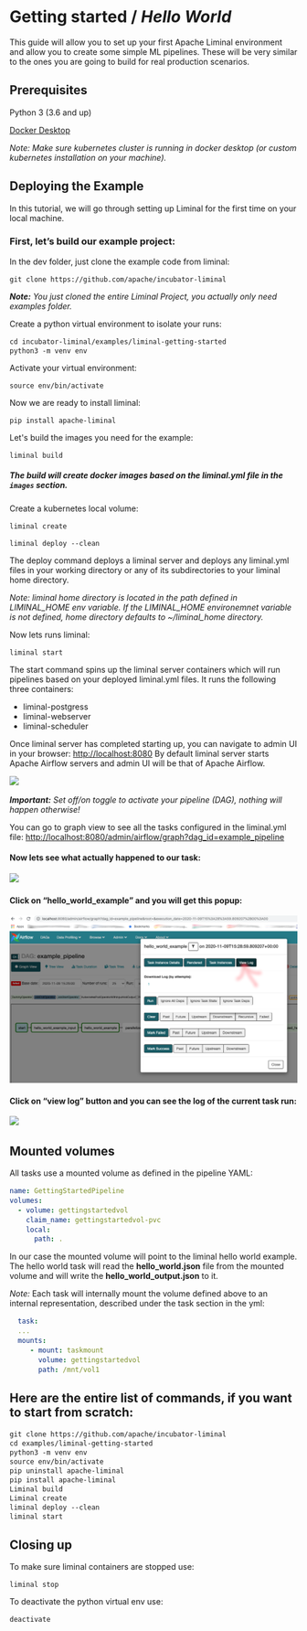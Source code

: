 <!--
Licensed to the Apache Software Foundation (ASF) under one
or more contributor license agreements.  See the NOTICE file
distributed with this work for additional information
regarding copyright ownership.  The ASF licenses this file
to you under the Apache License, Version 2.0 (the
"License"); you may not use this file except in compliance
with the License.  You may obtain a copy of the License at

  http://www.apache.org/licenses/LICENSE-2.0

Unless required by applicable law or agreed to in writing,
software distributed under the License is distributed on an
"AS IS" BASIS, WITHOUT WARRANTIES OR CONDITIONS OF ANY
KIND, either express or implied.  See the License for the
specific language governing permissions and limitations
under the License.
-->

# Getting started / ***Hello World***

This guide will allow you to set up your first Apache Liminal environment and allow you to create
some simple ML pipelines. These will be very similar to the ones you are going to build for real
production scenarios.

## Prerequisites

Python 3 (3.6 and up)

[Docker Desktop](https://www.docker.com/products/docker-desktop)

*Note: Make sure kubernetes cluster is running in docker desktop (or custom kubernetes installation
on your machine).*

## Deploying the Example

In this tutorial, we will go through setting up Liminal for the first time on your local machine.

### First, let’s build our example project:

In the dev folder, just clone the example code from liminal:


```
git clone https://github.com/apache/incubator-liminal
```
***Note:*** *You just cloned the entire Liminal Project, you actually only need examples folder.*

Create a python virtual environment to isolate your runs:

```
cd incubator-liminal/examples/liminal-getting-started
python3 -m venv env
```

Activate your virtual environment:

```
source env/bin/activate
```

Now we are ready to install liminal:

```
pip install apache-liminal
```
Let's build the images you need for the example:
```
liminal build
```
##### The build will create docker images based on the liminal.yml file in the `images` section.
Create a kubernetes local volume:
```
liminal create
```
```
liminal deploy --clean  
```
The deploy command deploys a liminal server and deploys any liminal.yml files in your working
directory or any of its subdirectories to your liminal home directory.

*Note: liminal home directory is located in the path defined in LIMINAL_HOME env variable.
If the LIMINAL_HOME environemnet variable is not defined, home directory defaults to
~/liminal_home directory.*

Now lets runs liminal:
```
liminal start
```
The start command spins up the liminal server containers which will run pipelines based on your
deployed liminal.yml files.
It runs the following three containers: 
* liminal-postgress
* liminal-webserver
* liminal-scheduler

Once liminal server has completed starting up, you can navigate to admin UI in your browser:
[http://localhost:8080](http://localhost:8080)
By default liminal server starts Apache Airflow servers and admin UI will be that of Apache Airflow.


![](../nstatic/hello-world/airflow_main.png)

***Important:** Set off/on toggle to activate your pipeline (DAG), nothing will happen otherwise!*

You can go to graph view to see all the tasks configured in the liminal.yml file: 
[http://localhost:8080/admin/airflow/graph?dag_id=example_pipeline](
http://localhost:8080/admin/airflow/graph?dag_id=example_pipeline
)

#### Now lets see what actually happened to our task:

![](../nstatic/hello-world/airflow_view_dag.png)


#### Click on “hello_world_example” and you will get this popup:

![](../nstatic/hello-world/airflow_view_log.png)


#### Click on “view log” button and you can see the log of the current task run:

![](../nstatic/hello-world/airflow_task_log.png)


## Mounted volumes
All tasks use a mounted volume as defined in the pipeline YAML:
```YAML
name: GettingStartedPipeline
volumes:
  - volume: gettingstartedvol
    claim_name: gettingstartedvol-pvc
    local:
      path: .
```
In our case the mounted volume will point to the liminal hello world example. \
The hello world task will read the **hello_world.json** file from the mounted volume and will write
the **hello_world_output.json** to it.

*Note:* Each task will internally mount the volume defined above to an internal representation,
described under the task section in the yml:

```YAML
  task:
  ...
  mounts:
     - mount: taskmount
       volume: gettingstartedvol
       path: /mnt/vol1
```

## Here are the entire list of commands, if you want to start from scratch:

```
git clone https://github.com/apache/incubator-liminal
cd examples/liminal-getting-started
python3 -m venv env
source env/bin/activate
pip uninstall apache-liminal
pip install apache-liminal
Liminal build
Liminal create
liminal deploy --clean
liminal start
```

## Closing up

To make sure liminal containers are stopped use:
```
liminal stop
```

To deactivate the python virtual env use:
```
deactivate
```
